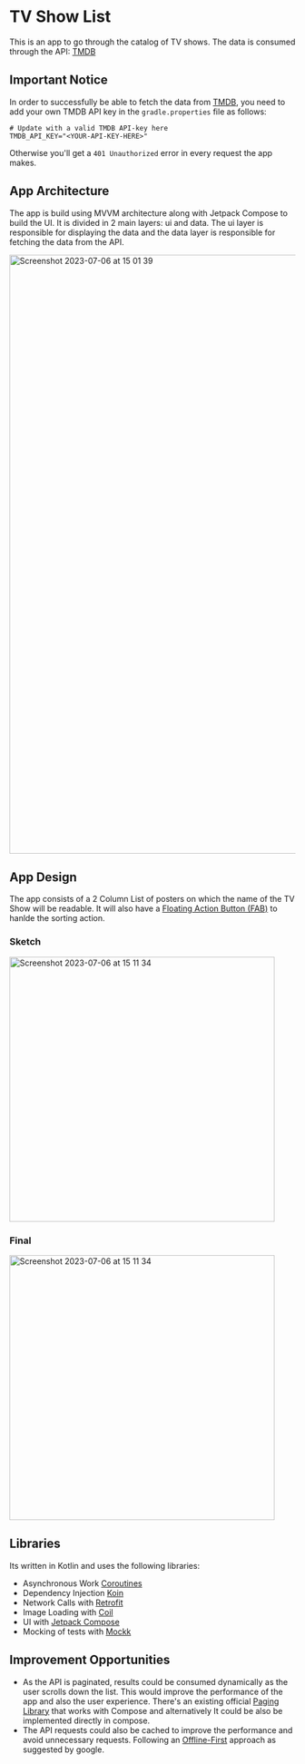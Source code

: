 # TV Show List
This is an app to go through the catalog of TV shows. The data is consumed through the API: [TMDB](https://developer.themoviedb.org/docs)

## Important Notice
In order to successfully be able to fetch the data from [TMDB](https://developer.themoviedb.org/docs), you need to add your own TMDB API key in the `gradle.properties` file as follows:
```properties
# Update with a valid TMDB API-key here
TMDB_API_KEY="<YOUR-API-KEY-HERE>"
```
Otherwise you'll get a `401 Unauthorized` error in every request the app makes.

## App Architecture
The app is build using MVVM architecture along with Jetpack Compose to build the UI.
It is divided in 2 main layers: ui and data. The ui layer is responsible for displaying the data and the data layer is responsible for fetching the data from the API.

<img width="1056" alt="Screenshot 2023-07-06 at 15 01 39" src="https://github.com/zurche/tmdb-show-list/assets/15671525/2ff7ee93-99e0-4056-ab0e-f48bb2cdbee9">


## App Design
The app consists of a 2 Column List of posters on which the name of the TV Show will be readable. It will also have a [Floating Action Button (FAB)](https://m2.material.io/components/buttons-floating-action-button) to hanlde the sorting action.

### Sketch
<img width="467" alt="Screenshot 2023-07-06 at 15 11 34" src="https://github.com/zurche/tmdb-show-list/assets/15671525/f2cc98f5-1b68-40db-81e4-fde9c37b6052">

### Final
<img width="467" alt="Screenshot 2023-07-06 at 15 11 34" src="https://github.com/zurche/tmdb-show-list/assets/15671525/ce119c47-60ab-4189-b162-7365dc908c05">

## Libraries
Its written in Kotlin and uses the following libraries:
 - Asynchronous Work [Coroutines](https://kotlinlang.org/docs/coroutines-overview.html)
 - Dependency Injection [Koin](https://insert-koin.io/)
 - Network Calls with [Retrofit](https://square.github.io/retrofit/)
 - Image Loading with [Coil](https://coil-kt.github.io/coil/)
 - UI with [Jetpack Compose](https://developer.android.com/jetpack/compose)
 - Mocking of tests with [Mockk](https://mockk.io/)

## Improvement Opportunities
* As the API is paginated, results could be consumed dynamically as the user scrolls down the list. This would improve the performance of the app and also the user experience. There's an existing official [Paging Library](https://developer.android.com/jetpack/androidx/releases/paging) that works with Compose and alternatively It could be also be implemented directly in compose.
* The API requests could also be cached to improve the performance and avoid unnecessary requests. Following an [Offline-First](https://developer.android.com/topic/architecture/data-layer/offline-first) approach as suggested by google.

